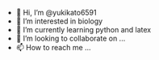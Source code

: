 - 👋 Hi, I’m @yukikato6591
- 👀 I’m interested in biology
- 🌱 I’m currently learning python and latex
- 💞️ I’m looking to collaborate on ...
- 📫 How to reach me ...

<!---
yukikato6591/yukikato6591 is a ✨ special ✨ repository because its `README.md` (this file) appears on your GitHub profile.
You can click the Preview link to take a look at your changes.
--->
